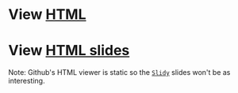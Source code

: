 # View [HTML](https://htmlpreview.github.io/?https://github.com/puth2314/markdown-guide/blob/master/build/markdown-guide.html)

# View [HTML slides](https://htmlpreview.github.io/?https://github.com/puth2314/markdown-guide/blob/master/build/markdown-slide.html)

Note: Github's HTML viewer is static so the [`Slidy`](https://www.w3.org/wiki/Slidy_Help) slides won't be as interesting.
